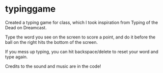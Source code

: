 # typinggame

Created a typing game for class, which I took inspiration from Typing of the Dead on Dreamcast. 

Type the word you see on the screen to score a point, and do it before the ball on the right hits the 
bottom of the screen.

If you mess up typing, you can hit backspace/delete to reset your word and type again. 

Credits to the sound and music are in the code! 
